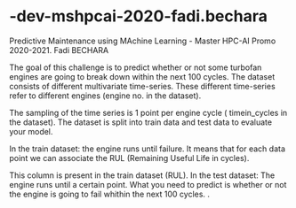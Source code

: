 # -dev-mshpcai-2020-fadi.bechara
Predictive Maintenance using MAchine Learning - Master HPC-AI Promo 2020-2021. Fadi BECHARA

The goal of this challenge is to predict whether or not some turbofan engines are going to break down within the next 100 cycles. The dataset consists of different multivariate time-series. These different time-series refer to different engines (engine no. in the dataset).

The sampling of the time series is 1 point per engine cycle ( timein_cycles in the dataset). The dataset is split into train data and test data to evaluate your model. 

In the train dataset: the engine runs until failure. It means that for each data point we can associate the RUL (Remaining Useful Life in cycles). 

This column is present in the train dataset (RUL). In the test dataset: The engine runs until a certain point. What you need to predict is whether or not the engine is going to fail whithin the next 100 cycles. .

